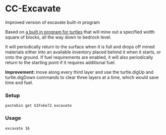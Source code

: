 # CC-Excavate
Improved version of excavate built-in program

Based on [a built in program for turtles](http://www.computercraft.info/wiki/Excavate) that will mine out a specified width square of blocks, all the way down to bedrock level.

It will periodically return to the surface when it is full and drops off mined materials either into an available inventory placed behind it when it starts, or onto the ground. If fuel requirements are enabled, it will also periodically return to the starting point if it requires additional fuel.

__Improvement:__ move along every third layer and use the turtle.digUp and turtle.digDown commands to clear three layers at a time, which would save time and fuel. 

### Setup
```
pastebin get U1Fxke72 excavate
```

### Usage
```
excavate 16
```
